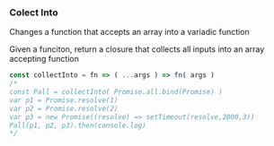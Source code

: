 ### Colect Into

Changes a function that accepts an array into a variadic function

Given a funciton, return a closure that collects all inputs into an array accepting function

```js
const collectInto = fn => ( ...args ) => fn( args )
/*
const Pall = collectInto( Promise.all.bind(Promise) )
var p1 = Promise.resolve(1)
var p2 = Promise.resolve(2)
var p3 = new Promise((resolve) => setTimeout(resolve,2000,3))
Pall(p1, p2, p3).then(console.log)
*/
```